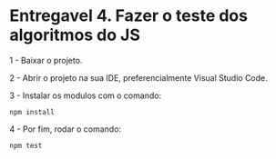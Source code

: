# **Entregavel 4. Fazer o teste dos algoritmos do JS**

1 - Baixar o projeto.

2 - Abrir o projeto na sua IDE, preferencialmente Visual Studio Code.

3 - Instalar os modulos com o comando: 

```npm install```

4  - Por fim, rodar o comando:

```npm test```
